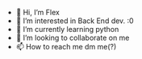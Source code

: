 - 👋 Hi, I’m Flex
- 👀 I’m interested in Back End dev. :0
- 🌱 I’m currently learning python
- 💞️ I’m looking to collaborate on me
- 📫 How to reach me dm me(?)

<!---
DetectiveFlex/DetectiveFlex is a ✨ special ✨ repository because its `README.md` (this file) appears on your GitHub profile.
You can click the Preview link to take a look at your changes.
--->
